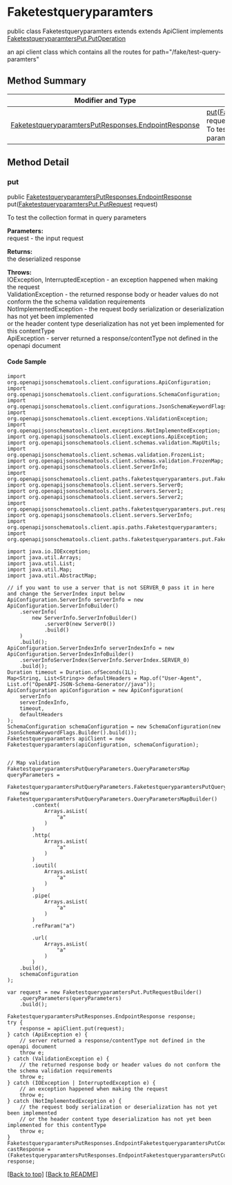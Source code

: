 # Faketestqueryparamters

public class Faketestqueryparamters extends extends ApiClient implements
[FaketestqueryparamtersPut.PutOperation](../../paths/faketestqueryparamters/FaketestqueryparamtersPut.md#putoperation)

an api client class which contains all the routes for path="/fake/test-query-paramters"

## Method Summary
| Modifier and Type | Method and Description |
| ----------------- | ---------------------- |
| [FaketestqueryparamtersPutResponses.EndpointResponse](../../paths/faketestqueryparamters/put/FaketestqueryparamtersPutResponses.md#endpointresponse) | [put](#put)([FaketestqueryparamtersPut.PutRequest](../../paths/faketestqueryparamters/FaketestqueryparamtersPut.md#putrequest) request)<br>To test the collection format in query parameters |

## Method Detail

### put
public [FaketestqueryparamtersPutResponses.EndpointResponse](../../paths/faketestqueryparamters/put/FaketestqueryparamtersPutResponses.md#endpointresponse) put([FaketestqueryparamtersPut.PutRequest](../../paths/faketestqueryparamters/FaketestqueryparamtersPut.md#putrequest) request)

To test the collection format in query parameters

**Parameters:**<br>
request - the input request

**Returns:**<br>
the deserialized response

**Throws:**<br>
IOException, InterruptedException - an exception happened when making the request<br>
ValidationException - the returned response body or header values do not conform the the schema validation requirements<br>
NotImplementedException - the request body serialization or deserialization has not yet been implemented<br>
                          or the header content type deserialization has not yet been implemented for this contentType<br>
ApiException - server returned a response/contentType not defined in the openapi document<br>

#### Code Sample
```
import org.openapijsonschematools.client.configurations.ApiConfiguration;
import org.openapijsonschematools.client.configurations.SchemaConfiguration;
import org.openapijsonschematools.client.configurations.JsonSchemaKeywordFlags;
import org.openapijsonschematools.client.exceptions.ValidationException;
import org.openapijsonschematools.client.exceptions.NotImplementedException;
import org.openapijsonschematools.client.exceptions.ApiException;
import org.openapijsonschematools.client.schemas.validation.MapUtils;
import org.openapijsonschematools.client.schemas.validation.FrozenList;
import org.openapijsonschematools.client.schemas.validation.FrozenMap;
import org.openapijsonschematools.client.ServerInfo;
import org.openapijsonschematools.client.paths.faketestqueryparamters.put.FaketestqueryparamtersPutQueryParameters;
import org.openapijsonschematools.client.servers.Server0;
import org.openapijsonschematools.client.servers.Server1;
import org.openapijsonschematools.client.servers.Server2;
import org.openapijsonschematools.client.paths.faketestqueryparamters.put.responses.FaketestqueryparamtersPutCode200Response;
import org.openapijsonschematools.client.servers.ServerInfo;
import org.openapijsonschematools.client.apis.paths.Faketestqueryparamters;
import org.openapijsonschematools.client.paths.faketestqueryparamters.put.FaketestqueryparamtersPutResponses;

import java.io.IOException;
import java.util.Arrays;
import java.util.List;
import java.util.Map;
import java.util.AbstractMap;

// if you want to use a server that is not SERVER_0 pass it in here and change the ServerIndex input below
ApiConfiguration.ServerInfo serverInfo = new ApiConfiguration.ServerInfoBuilder()
    .serverInfo(
        new ServerInfo.ServerInfoBuilder()
            .server0(new Server0())
            .build()
    )
    .build();
ApiConfiguration.ServerIndexInfo serverIndexInfo = new ApiConfiguration.ServerIndexInfoBuilder()
    .serverInfoServerIndex(ServerInfo.ServerIndex.SERVER_0)
    .build();
Duration timeout = Duration.ofSeconds(1L);
Map<String, List<String>> defaultHeaders = Map.of("User-Agent", List.of("OpenAPI-JSON-Schema-Generator//java"));
ApiConfiguration apiConfiguration = new ApiConfiguration(
    serverInfo
    serverIndexInfo,
    timeout,
    defaultHeaders
);
SchemaConfiguration schemaConfiguration = new SchemaConfiguration(new JsonSchemaKeywordFlags.Builder().build());
Faketestqueryparamters apiClient = new Faketestqueryparamters(apiConfiguration, schemaConfiguration);


// Map validation
FaketestqueryparamtersPutQueryParameters.QueryParametersMap queryParameters =
    FaketestqueryparamtersPutQueryParameters.FaketestqueryparamtersPutQueryParameters1.validate(
    new FaketestqueryparamtersPutQueryParameters.QueryParametersMapBuilder()
        .context(
            Arrays.asList(
                "a"
            )
        )
        .http(
            Arrays.asList(
                "a"
            )
        )
        .ioutil(
            Arrays.asList(
                "a"
            )
        )
        .pipe(
            Arrays.asList(
                "a"
            )
        )
        .refParam("a")

        .url(
            Arrays.asList(
                "a"
            )
        )
    .build(),
    schemaConfiguration
);

var request = new FaketestqueryparamtersPut.PutRequestBuilder()
    .queryParameters(queryParameters)
    .build();

FaketestqueryparamtersPutResponses.EndpointResponse response;
try {
    response = apiClient.put(request);
} catch (ApiException e) {
    // server returned a response/contentType not defined in the openapi document
    throw e;
} catch (ValidationException e) {
    // the returned response body or header values do not conform the the schema validation requirements
    throw e;
} catch (IOException | InterruptedException e) {
    // an exception happened when making the request
    throw e;
} catch (NotImplementedException e) {
    // the request body serialization or deserialization has not yet been implemented
    // or the header content type deserialization has not yet been implemented for this contentType
    throw e;
}
FaketestqueryparamtersPutResponses.EndpointFaketestqueryparamtersPutCode200Response castResponse = (FaketestqueryparamtersPutResponses.EndpointFaketestqueryparamtersPutCode200Response) response;
```
[[Back to top]](#top) [[Back to README]](../../../README.md)
